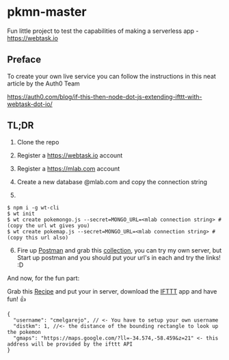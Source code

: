 # pkmn-master
Fun little project to test the capabilities of making a serverless app - https://webtask.io

## Preface

To create your own live service you can follow the instructions in this neat article by the Auth0 Team

https://auth0.com/blog/if-this-then-node-dot-js-extending-ifttt-with-webtask-dot-io/

## TL;DR

1) Clone the repo

2) Register a https://webtask.io account

3) Register a https://mlab.com account

4) Create a new database @mlab.com and copy the connection string

5)
```
$ npm i -g wt-cli
$ wt init
$ wt create pokemongo.js --secret=MONGO_URL=<mlab connection string> #(copy the url wt gives you)
$ wt create pokemap.js --secret=MONGO_URL=<mlab connection string> #(copy this url also)
```

6) Fire up [Postman](https://www.getpostman.com/) and grab this [collection](https://www.getpostman.com/collections/9b59afbea219d70f5df4), you can try my own server, but Start up postman and you should put your url's in each and try the links! :D

And now, for the fun part:

Grab this [Recipe](https://ifttt.com/recipes/455556-find-pokemon-near-my-position) and put your in server, download the [IFTTT](https://ifttt.com) app and have fun! :+1:

```
{
  "username": "cmelgarejo", // <- You have to setup your own username
  "distkm": 1, //<- the distance of the bounding rectangle to look up the pokemon
  "gmaps": "https://maps.google.com/?ll=-34.574,-58.459&z=21" <- this address will be provided by the ifttt API
}
```
